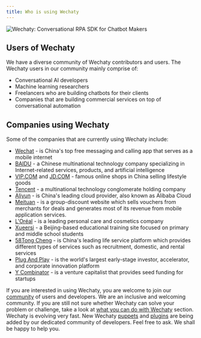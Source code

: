 ```yaml
---
title: Who is using Wechaty
---
```


![Wechaty: Conversational RPA SDK for Chatbot Makers](/img/wechaty-logo.svg)

## Users of Wechaty

We have a diverse community of Wechaty contributors and users. The Wechaty users in our community mainly comprise of:

- Conversational AI developers
- Machine learning researchers
- Freelancers who are building chatbots for their clients
- Companies that are building commercial services on top of conversational automation

## Companies using Wechaty

Some of the companies that are currently using Wechaty include:

- [Wechat](https://www.wechat.com/en/) - is China's top free messaging and calling app that serves as a mobile internet
- [BAIDU](http://www.baidu.com/) - a Chinese multinational technology company specializing in Internet-related services, products, and artificial intelligence
- [VIP.COM](https://www.vip.com/) and [JD.COM](https://global.jd.com/) - famous online shops in China selling lifestyle goods
- [Tencent](https://www.tencent.com/en-us/) - a multinational technology conglomerate holding company
- [Aliyun](https://eu.alibabacloud.com/en) - is China's leading cloud provider, also known as Alibaba Cloud
- [Meituan](https://www.meituan.com/) - is a group-discount website which sells vouchers from merchants for deals and generates most of its revenue from mobile application services.
- [L'Oréal](https://www.loreal.com/en/) - is a leading personal care and cosmetics company
- [Xueersi](https://www.xueersi.com/) - a Beijing-based educational training site focused on primary and middle school students
- [58Tong Cheng](https://by.58.com/) - is China's leading life service platform which provides different types of services such as recruitment, domestic, and rental services
- [Plug And Play](https://www.plugandplaytechcenter.com/) - is the world's largest early-stage investor, accelerator, and corporate innovation platform
- [Y Combinator](https://www.ycombinator.com/) - is a venture capitalist that provides seed funding for startups

If you are interested in using Wechaty, you are welcome to join our [community](#link) of users and developers. We are an inclusive and welcoming community.
If you are still not sure whether Wechaty can solve your problem or challenge, take a look at [what you can do with Wechaty](#link) section. Wechaty is evolving very fast. New Wechaty [puppets](#link-to-puppets) and [plugins](#link-to-plugins) are being added by our dedicated community of developers. Feel free to ask. We shall be happy to help you.
